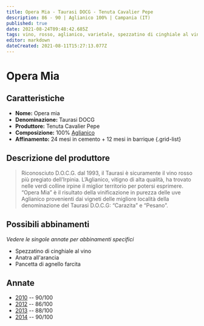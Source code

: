 ```yaml
---
title: Opera Mia - Taurasi DOCG - Tenuta Cavalier Pepe
description: 86 - 90 | Aglianico 100% | Campania (IT)
published: true
date: 2021-08-24T09:48:42.685Z
tags: vino, rosso, aglianico, varietale, spezzatino di cinghiale al vino, anatra all'arancia, pancetta di agnello farcita
editor: markdown
dateCreated: 2021-08-11T15:27:13.077Z
---
```


# Opera Mia

## Caratteristiche
- **Nome:** Opera mia 
- **Denominazione:** Taurasi DOCG 
- **Produttore:** Tenuta Cavalier Pepe 
- **Composizione:** 100% [Aglianico](/vitigni/bacca-nera/aglianico)
- **Affinamento:** 24 mesi in cemento + 12 mesi in barrique
{.grid-list}

## Descrizione del produttore

> Riconosciuto D.O.C.G. dal 1993, il Taurasi è sicuramente il vino rosso più pregiato dell’Irpinia. L’Aglianico, vitigno di alta qualità, ha trovato nelle verdi colline irpine il miglior territorio per potersi esprimere. “Opera Mia” è il risultato della vinificazione in purezza delle uve Aglianico provenienti dai vigneti delle migliore località della denominazione del Taurasi D.O.C.G: “Carazita” e “Pesano”.

## Possibili abbinamenti
*Vedere le singole annate per abbinamenti specifici*

- Spezzatino di cinghiale al vino
- Anatra all'arancia
- Pancetta di agnello farcita

## Annate
- [2010](/vini/Italia/Campania/Cavalier-Pepe/Opera-mia/2010) -- 90/100
- [2012](/vini/Italia/Campania/Cavalier-Pepe/Opera-mia/2012) -- 86/100
- [2013](/vini/Italia/Campania/Cavalier-Pepe/Opera-mia/2013) -- 88/100
- [2014](/vini/Italia/Campania/Cavalier-Pepe/Opera-mia/2014) -- 90/100
 